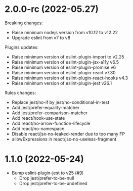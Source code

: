 # 2.0.0-rc (2022-05.27)

Breaking changes:

- Raise minimum nodejs version from v10.12 to v12.22
- Upgrade eslint from v7 to v8

Plugins updates:

- Raise minimum version of eslint-plugin-import to v2.25
- Raise minimum version of eslint-plugin-jsx-a11y v6.5
- Raise minimum version of eslint-plugin-promise v6
- Raise minimum version of eslint-plugin-react v7.30
- Raise minimum version of eslint-plugin-react-hooks v4.3
- Raise minimum version of eslint-plugin-jest v26.1

Rules changes:

- Replace jest/no-if by jest/no-conditional-in-test
- Add jest/prefer-equality-matcher
- Add jest/prefer-comparison-matcher
- Add react/hook-use-state
- Add react/no-arrow-function-lifecycle
- Add react/no-namespace
- Disable react/jsx-no-leaked-render due to too many FP
- allowExpressions in react/jsx-no-useless-fragment

# 1.1.0 (2022-05-24)

- Bump eslint-plugin-jest to v25 ([#9](https://github.com/SonarSource/eslint-config-sonarqube/pull/9))
  - Drop jest/prefer-to-be-null
  - Drop jest/prefer-to-be-undefined
